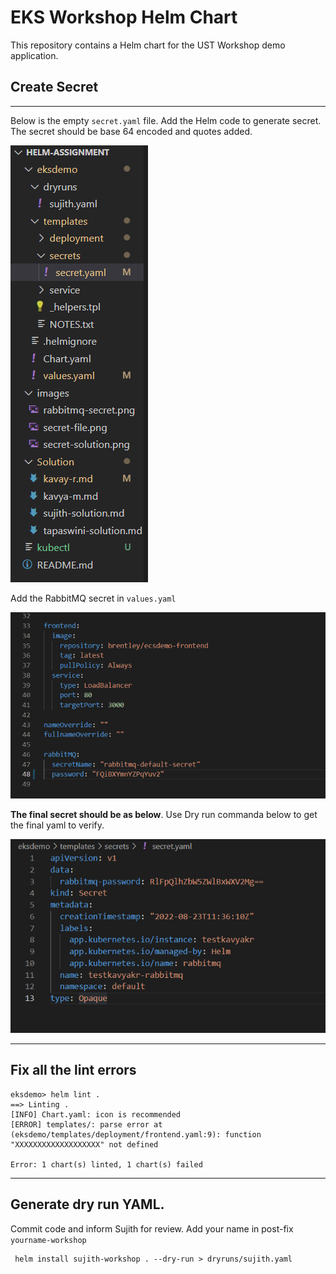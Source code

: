# EKS Workshop Helm Chart

This repository contains a Helm chart for the UST Workshop demo application.


## Create Secret
---------
Below is the empty `secret.yaml` file. Add the Helm code to generate secret. The secret should be base 64 encoded and quotes added.


![Alt text](/images/secret-file-kavyar.png?raw=true "Title")

Add the RabbitMQ secret in `values.yaml`

![Alt text](/images/rabbitmq-secret-kavyar.png?raw=true "Title")

<b>The final secret should be as below</b>. Use Dry run commanda below to get the final yaml to verify.

![Alt text](/images/secret-solution-kavyar.png?raw=true "Title")

---------

## Fix all the lint errors
```
eksdemo> helm lint .
==> Linting .
[INFO] Chart.yaml: icon is recommended
[ERROR] templates/: parse error at (eksdemo/templates/deployment/frontend.yaml:9): function "XXXXXXXXXXXXXXXXXXX" not defined

Error: 1 chart(s) linted, 1 chart(s) failed
```
---------
## Generate dry run YAML.

Commit code and inform Sujith for review. Add your name in post-fix `yourname-workshop`

```
 helm install sujith-workshop . --dry-run > dryruns/sujith.yaml
```
